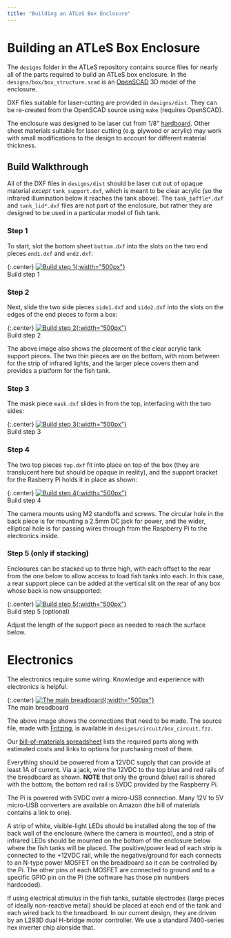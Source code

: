 ```yaml
---
title: "Building an ATLeS Box Enclosure"
---
```


# Building an ATLeS Box Enclosure

The `designs` folder in the ATLeS repository contains source files for nearly all of the parts required to build an ATLeS box enclosure.  In the `designs/box/box_structure.scad` is an [OpenSCAD](http://www.openscad.org/) 3D model of the enclosure.

DXF files suitable for laser-cutting are provided in `designs/dist`.  They can be re-created from the OpenSCAD source using `make` (requires OpenSCAD).

The enclosure was designed to be laser cut from 1/8" [hardboard](https://en.wikipedia.org/wiki/Hardboard).  Other sheet materials suitable for laser cutting (e.g. plywood or acrylic) may work with small modifications to the design to account for different material thickness.

## Build Walkthrough

All of the DXF files in `designs/dist` should be laser cut out of opaque material *except* `tank_support.dxf`, which is meant to be clear acrylic (so the infrared illumination below it reaches the tank above).  The `tank_baffle*.dxf` and `tank_lid*.dxf` files are not part of the enclosure, but rather they are designed to be used in a particular model of fish tank.


### Step 1
To start, slot the bottom sheet `bottom.dxf` into the slots on the two end pieces `end1.dxf` and `end2.dxf`:

{:.center}
[![Build step 1](imgs/box_structure_1.png){:width="500px"}](imgs/box_structure_1.png)<br>
Build step 1

### Step 2
Next, slide the two side pieces `side1.dxf` and `side2.dxf` into the slots on the edges of the end pieces to form a box:

{:.center}
[![Build step 2](imgs/box_structure_2.png){:width="500px"}](imgs/box_structure_2.png)<br>
Build step 2

The above image also shows the placement of the clear acrylic tank support pieces.  The two thin pieces are on the bottom, with room between for the strip of infrared lights, and the larger piece covers them and provides a platform for the fish tank.

### Step 3
The mask piece `mask.dxf` slides in from the top, interfacing with the two sides:

{:.center}
[![Build step 3](imgs/box_structure_3.png){:width="500px"}](imgs/box_structure_3.png)<br>
Build step 3

### Step 4
The two top pieces `top.dxf` fit into place on top of the box (they are translucent here but should be opaque in reality), and the support bracket for the Rasberry Pi holds it in place as shown:

{:.center}
[![Build step 4](imgs/box_structure_4.png){:width="500px"}](imgs/box_structure_4.png)<br>
Build step 4

The camera mounts using M2 standoffs and screws.  The circular hole in the back piece is for mounting a 2.5mm DC jack for power, and the wider, elliptical hole is for passing wires through from the Raspberry Pi to the electronics inside.

### Step 5 (only if stacking)
Enclosures can be stacked up to three high, with each offset to the rear from the one below to allow access to load fish tanks into each.  In this case, a rear support piece can be added at the vertical slit on the rear of any box whose back is now unsupported:

{:.center}
[![Build step 5](imgs/box_structure_5.png){:width="500px"}](imgs/box_structure_5.png)<br>
Build step 5 (optional)

Adjust the length of the support piece as needed to reach the surface below.

# Electronics

The electronics require some wiring.  Knowledge and experience with electronics is helpful.

{:.center}
[![The main breadboard](imgs/box_circuit_bb.png){:width="500px"}](imgs/box_circuit_bb.png)<br>
The main breadboard

The above image shows the connections that need to be made.  The source file, made with [Fritzing](http://fritzing.org/), is available in `designs/circuit/box_circuit.fzz`.

Our [bill-of-materials spreadsheet](https://docs.google.com/spreadsheets/d/1JdE_qXsXnkHEHv3YeQ8cLeGDJKUJM5uZkHw2dTtAtYg/edit?usp=sharing) lists the required parts along with estimated costs and links to options for purchasing most of them.

Everything should be powered from a 12VDC supply that can provide at least 1A of current.  Via a jack, wire the 12VDC to the top blue and red rails of the breadboard as shown.  **NOTE** that only the ground (blue) rail is shared with the bottom; the bottom red rail is 5VDC provided by the Raspberry Pi.

The Pi is powered with 5VDC over a micro-USB connection.  Many 12V to 5V micro-USB converters are available on Amazon (the bill of materials contains a link to one).

A strip of white, visible-light LEDs should be installed along the top of the back wall of the enclosure (where the camera is mounted), and a strip of infrared LEDs should be mounted on the bottom of the enclosure below where the fish tanks will be placed.  The positive/power lead of each strip is connected to the +12VDC rail, while the negative/ground for each connects to an N-type power MOSFET on the breadboard so it can be controlled by the Pi.  The other pins of each MOSFET are connected to ground and to a specific GPIO pin on the Pi (the software has those pin numbers hardcoded).

If using electrical stimulus in the fish tanks, suitable electrodes (large pieces of ideally non-reactive metal) should be placed at each end of the tank and each wired back to the breadboard.  In our current design, they are driven by an L293D dual H-bridge motor controller.  We use a standard 7400-series hex inverter chip alonside that.
